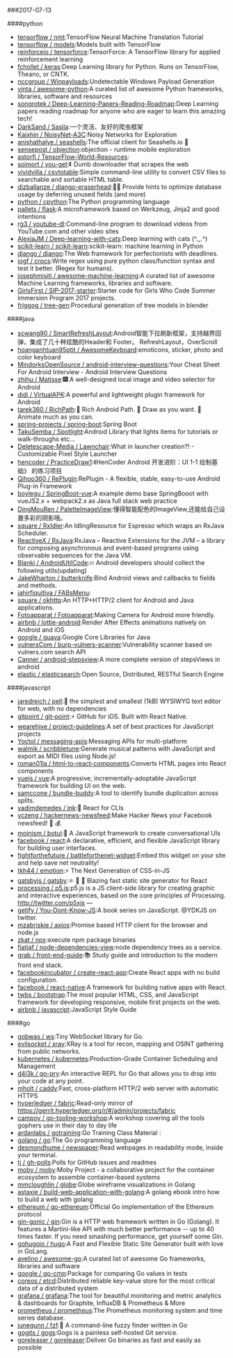 ###2017-07-13

####python
* [tensorflow / nmt](https://github.com/tensorflow/nmt):TensorFlow Neural Machine Translation Tutorial
* [tensorflow / models](https://github.com/tensorflow/models):Models built with TensorFlow
* [reinforceio / tensorforce](https://github.com/reinforceio/tensorforce):TensorForce: A TensorFlow library for applied reinforcement learning
* [fchollet / keras](https://github.com/fchollet/keras):Deep Learning library for Python. Runs on TensorFlow, Theano, or CNTK.
* [nccgroup / Winpayloads](https://github.com/nccgroup/Winpayloads):Undetectable Windows Payload Generation
* [vinta / awesome-python](https://github.com/vinta/awesome-python):A curated list of awesome Python frameworks, libraries, software and resources
* [songrotek / Deep-Learning-Papers-Reading-Roadmap](https://github.com/songrotek/Deep-Learning-Papers-Reading-Roadmap):Deep Learning papers reading roadmap for anyone who are eager to learn this amazing tech!
* [DarkSand / Sasila](https://github.com/DarkSand/Sasila):一个灵活、友好的爬虫框架
* [Kaixhin / NoisyNet-A3C](https://github.com/Kaixhin/NoisyNet-A3C):Noisy Networks for Exploration
* [anishathalye / seashells](https://github.com/anishathalye/seashells):The official client for Seashells.io 🐚
* [sensepost / objection](https://github.com/sensepost/objection):objection - runtime mobile exploration
* [astorfi / TensorFlow-World-Resources](https://github.com/astorfi/TensorFlow-World-Resources):
* [soimort / you-get](https://github.com/soimort/you-get):⏬ Dumb downloader that scrapes the web
* [vividvilla / csvtotable](https://github.com/vividvilla/csvtotable):Simple command-line utility to convert CSV files to searchable and sortable HTML table.
* [dizballanze / django-eraserhead](https://github.com/dizballanze/django-eraserhead):💂🏻 Provide hints to optimize database usage by deferring unused fields (and more)
* [python / cpython](https://github.com/python/cpython):The Python programming language
* [pallets / flask](https://github.com/pallets/flask):A microframework based on Werkzeug, Jinja2 and good intentions
* [rg3 / youtube-dl](https://github.com/rg3/youtube-dl):Command-line program to download videos from YouTube.com and other video sites
* [AlexiaJM / Deep-learning-with-cats](https://github.com/AlexiaJM/Deep-learning-with-cats):Deep learning with cats (^._.^)
* [scikit-learn / scikit-learn](https://github.com/scikit-learn/scikit-learn):scikit-learn: machine learning in Python
* [django / django](https://github.com/django/django):The Web framework for perfectionists with deadlines.
* [iogf / crocs](https://github.com/iogf/crocs):Write regex using pure python class/function syntax and test it better. (Regex for humans).
* [josephmisiti / awesome-machine-learning](https://github.com/josephmisiti/awesome-machine-learning):A curated list of awesome Machine Learning frameworks, libraries and software.
* [GirlsFirst / SIP-2017-starter](https://github.com/GirlsFirst/SIP-2017-starter):Starter code for Girls Who Code Summer Immersion Program 2017 projects.
* [friggog / tree-gen](https://github.com/friggog/tree-gen):Procedural generation of tree models in blender

####java
* [scwang90 / SmartRefreshLayout](https://github.com/scwang90/SmartRefreshLayout):Android智能下拉刷新框架，支持越界回弹，集成了几十种炫酷的Header和 Footer。 RefreshLayout，OverScroll
* [hoanganhtuan95ptit / AwesomeKeyboard](https://github.com/hoanganhtuan95ptit/AwesomeKeyboard):emoticons, sticker, photo and color keyboard
* [MindorksOpenSource / android-interview-questions](https://github.com/MindorksOpenSource/android-interview-questions):Your Cheat Sheet For Android Interview - Android Interview Questions
* [zhihu / Matisse](https://github.com/zhihu/Matisse):🎆 A well-designed local image and video selector for Android
* [didi / VirtualAPK](https://github.com/didi/VirtualAPK):A powerful and lightweight plugin framework for Android
* [tarek360 / RichPath](https://github.com/tarek360/RichPath):💪 Rich Android Path. 🤡 Draw as you want. 🎉 Animate much as you can.
* [spring-projects / spring-boot](https://github.com/spring-projects/spring-boot):Spring Boot
* [TakuSemba / Spotlight](https://github.com/TakuSemba/Spotlight):Android Library that lights items for tutorials or walk-throughs etc...
* [Deletescape-Media / Lawnchair](https://github.com/Deletescape-Media/Lawnchair):What in launcher creation?! - Customizable Pixel Style Launcher
* [hencoder / PracticeDraw1](https://github.com/hencoder/PracticeDraw1):《HenCoder Android 开发进阶：UI 1-1 绘制基础》 的练习项目
* [Qihoo360 / RePlugin](https://github.com/Qihoo360/RePlugin):RePlugin - A flexible, stable, easy-to-use Android Plug-in Framework
* [boylegu / SpringBoot-vue](https://github.com/boylegu/SpringBoot-vue):A example demo base SpringBooot with vueJS2.x + webpack2.x as Java full stack web practice
* [DingMouRen / PaletteImageView](https://github.com/DingMouRen/PaletteImageView):懂得智能配色的ImageView,还能给自己设置多彩的阴影哦。
* [square / RxIdler](https://github.com/square/RxIdler):An IdlingResource for Espresso which wraps an RxJava Scheduler.
* [ReactiveX / RxJava](https://github.com/ReactiveX/RxJava):RxJava – Reactive Extensions for the JVM – a library for composing asynchronous and event-based programs using observable sequences for the Java VM.
* [Blankj / AndroidUtilCode](https://github.com/Blankj/AndroidUtilCode):🔥 Android developers should collect the following utils(updating)
* [JakeWharton / butterknife](https://github.com/JakeWharton/butterknife):Bind Android views and callbacks to fields and methods.
* [jahirfiquitiva / FABsMenu](https://github.com/jahirfiquitiva/FABsMenu):
* [square / okhttp](https://github.com/square/okhttp):An HTTP+HTTP/2 client for Android and Java applications.
* [Fotoapparat / Fotoapparat](https://github.com/Fotoapparat/Fotoapparat):Making Camera for Android more friendly.
* [airbnb / lottie-android](https://github.com/airbnb/lottie-android):Render After Effects animations natively on Android and iOS
* [google / guava](https://github.com/google/guava):Google Core Libraries for Java
* [vulnersCom / burp-vulners-scanner](https://github.com/vulnersCom/burp-vulners-scanner):Vulnerability scanner based on vulners.com search API
* [Canner / android-stepsview](https://github.com/Canner/android-stepsview):A more complete version of stepsViews in android
* [elastic / elasticsearch](https://github.com/elastic/elasticsearch):Open Source, Distributed, RESTful Search Engine

####javascript
* [jaredreich / pell](https://github.com/jaredreich/pell):📝 the simplest and smallest (1kB) WYSIWYG text editor for web, with no dependencies
* [gitpoint / git-point](https://github.com/gitpoint/git-point):⚡️ GitHub for iOS. Built with React Native.
* [wearehive / project-guidelines](https://github.com/wearehive/project-guidelines):A set of best practices for JavaScript projects
* [Yoctol / messaging-apis](https://github.com/Yoctol/messaging-apis):Messaging APIs for multi-platform
* [walmik / scribbletune](https://github.com/walmik/scribbletune):Generate musical patterns with JavaScript and export as MIDI files using Node.js!
* [roman01la / html-to-react-components](https://github.com/roman01la/html-to-react-components):Converts HTML pages into React components
* [vuejs / vue](https://github.com/vuejs/vue):A progressive, incrementally-adoptable JavaScript framework for building UI on the web.
* [samccone / bundle-buddy](https://github.com/samccone/bundle-buddy):A tool to identify bundle duplication across splits.
* [vadimdemedes / ink](https://github.com/vadimdemedes/ink):🌈 React for CLIs
* [yczeng / hackernews-newsfeed](https://github.com/yczeng/hackernews-newsfeed):Make Hacker News your Facebook newsfeed! 💸 💰
* [moinism / botui](https://github.com/moinism/botui):🤖 A JavaScript framework to create conversational UIs
* [facebook / react](https://github.com/facebook/react):A declarative, efficient, and flexible JavaScript library for building user interfaces.
* [fightforthefuture / battleforthenet-widget](https://github.com/fightforthefuture/battleforthenet-widget):Embed this widget on your site and help save net neutrality!
* [tkh44 / emotion](https://github.com/tkh44/emotion):⚡️ The Next Generation of CSS-in-JS
* [gatsbyjs / gatsby](https://github.com/gatsbyjs/gatsby):⚛️ 📄 🚀 Blazing fast static site generator for React
* [processing / p5.js](https://github.com/processing/p5.js):p5.js is a JS client-side library for creating graphic and interactive experiences, based on the core principles of Processing. http://twitter.com/p5xjs —
* [getify / You-Dont-Know-JS](https://github.com/getify/You-Dont-Know-JS):A book series on JavaScript. @YDKJS on twitter.
* [mzabriskie / axios](https://github.com/mzabriskie/axios):Promise based HTTP client for the browser and node.js
* [zkat / npx](https://github.com/zkat/npx):execute npm package binaries
* [fiatjaf / node-dependencies-view](https://github.com/fiatjaf/node-dependencies-view):node dependency trees as a service.
* [grab / front-end-guide](https://github.com/grab/front-end-guide):📚 Study guide and introduction to the modern front end stack.
* [facebookincubator / create-react-app](https://github.com/facebookincubator/create-react-app):Create React apps with no build configuration.
* [facebook / react-native](https://github.com/facebook/react-native):A framework for building native apps with React.
* [twbs / bootstrap](https://github.com/twbs/bootstrap):The most popular HTML, CSS, and JavaScript framework for developing responsive, mobile first projects on the web.
* [airbnb / javascript](https://github.com/airbnb/javascript):JavaScript Style Guide

####go
* [gobwas / ws](https://github.com/gobwas/ws):Tiny WebSocket library for Go.
* [evilsocket / xray](https://github.com/evilsocket/xray):XRay is a tool for recon, mapping and OSINT gathering from public networks.
* [kubernetes / kubernetes](https://github.com/kubernetes/kubernetes):Production-Grade Container Scheduling and Management
* [d4l3k / go-pry](https://github.com/d4l3k/go-pry):An interactive REPL for Go that allows you to drop into your code at any point.
* [mholt / caddy](https://github.com/mholt/caddy):Fast, cross-platform HTTP/2 web server with automatic HTTPS
* [hyperledger / fabric](https://github.com/hyperledger/fabric):Read-only mirror of https://gerrit.hyperledger.org/r/#/admin/projects/fabric
* [campoy / go-tooling-workshop](https://github.com/campoy/go-tooling-workshop):A workshop covering all the tools gophers use in their day to day life
* [ardanlabs / gotraining](https://github.com/ardanlabs/gotraining):Go Training Class Material :
* [golang / go](https://github.com/golang/go):The Go programming language
* [desmondhume / newspaper](https://github.com/desmondhume/newspaper):Read webpages in readability mode, inside your terminal.
* [tj / gh-polls](https://github.com/tj/gh-polls):Polls for GitHub issues and readmes
* [moby / moby](https://github.com/moby/moby):Moby Project - a collaborative project for the container ecosystem to assemble container-based systems
* [mmcloughlin / globe](https://github.com/mmcloughlin/globe):Globe wireframe visualizations in Golang
* [astaxie / build-web-application-with-golang](https://github.com/astaxie/build-web-application-with-golang):A golang ebook intro how to build a web with golang
* [ethereum / go-ethereum](https://github.com/ethereum/go-ethereum):Official Go implementation of the Ethereum protocol
* [gin-gonic / gin](https://github.com/gin-gonic/gin):Gin is a HTTP web framework written in Go (Golang). It features a Martini-like API with much better performance -- up to 40 times faster. If you need smashing performance, get yourself some Gin.
* [gohugoio / hugo](https://github.com/gohugoio/hugo):A Fast and Flexible Static Site Generator built with love in GoLang.
* [avelino / awesome-go](https://github.com/avelino/awesome-go):A curated list of awesome Go frameworks, libraries and software
* [google / go-cmp](https://github.com/google/go-cmp):Package for comparing Go values in tests
* [coreos / etcd](https://github.com/coreos/etcd):Distributed reliable key-value store for the most critical data of a distributed system
* [grafana / grafana](https://github.com/grafana/grafana):The tool for beautiful monitoring and metric analytics & dashboards for Graphite, InfluxDB & Prometheus & More
* [prometheus / prometheus](https://github.com/prometheus/prometheus):The Prometheus monitoring system and time series database.
* [junegunn / fzf](https://github.com/junegunn/fzf):🌸 A command-line fuzzy finder written in Go
* [gogits / gogs](https://github.com/gogits/gogs):Gogs is a painless self-hosted Git service.
* [goreleaser / goreleaser](https://github.com/goreleaser/goreleaser):Deliver Go binaries as fast and easily as possible
